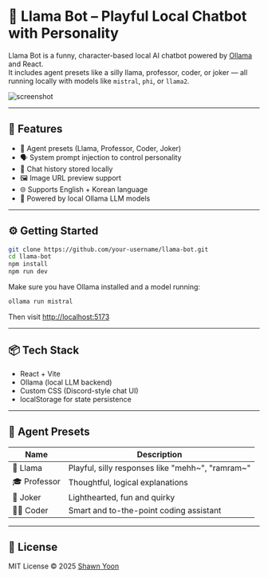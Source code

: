 # 🦙 Llama Bot – Playful Local Chatbot with Personality

Llama Bot is a funny, character-based local AI chatbot powered by [Ollama](https://ollama.com) and React.  
It includes agent presets like a silly llama, professor, coder, or joker — all running locally with models like `mistral`, `phi`, or `llama2`.

![screenshot](https://user-images.githubusercontent.com/your-id/llama-screenshot.png)

---

## 🚀 Features

- 🧠 Agent presets (Llama, Professor, Coder, Joker)
- 🗣️ System prompt injection to control personality
- 🔁 Chat history stored locally
- 🖼️ Image URL preview support
- 🌐 Supports English + Korean language
- 🧪 Powered by local Ollama LLM models

---

## ⚙️ Getting Started

```bash
git clone https://github.com/your-username/llama-bot.git
cd llama-bot
npm install
npm run dev
```

Make sure you have Ollama installed and a model running:

```bash
ollama run mistral
```

Then visit [http://localhost:5173](http://localhost:5173)

---

## 📦 Tech Stack

- React + Vite
- Ollama (local LLM backend)
- Custom CSS (Discord-style chat UI)
- localStorage for state persistence

---

## 🧠 Agent Presets

| Name | Description |
|------|-------------|
| 🦙 Llama | Playful, silly responses like "mehh~", "ramram~" |
| 🎓 Professor | Thoughtful, logical explanations |
| 🤡 Joker | Lighthearted, fun and quirky |
| 👨‍💻 Coder | Smart and to-the-point coding assistant |

---

## 📄 License

MIT License © 2025 [Shawn Yoon](https://github.com/Fluffy-SHIBAINU)

